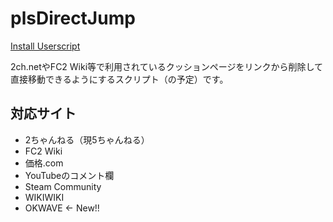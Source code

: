 # plsDirectJump

[Install Userscript](https://github.com/PC-CNT/UserscriptWorks/raw/main/plsDirectJump/plsDirectJump.user.js)

2ch.netやFC2 Wiki等で利用されているクッションページをリンクから削除して直接移動できるようにするスクリプト（の予定）です。

## 対応サイト

* 2ちゃんねる（現5ちゃんねる）
* FC2 Wiki
* 価格.com
* YouTubeのコメント欄
* Steam Community
* WIKIWIKI
* OKWAVE ← New!!
